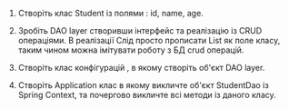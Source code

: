 1. Створіть клас Student із полями : id, name, age.

2. Зробіть DAO layer створивши інтерфейс та реалізацію із CRUD операціями. В реалізації Слід просто прописати List як поле класу, таким чином можна імітувати роботу з БД crud операцій.

3. Створіть клас конфігурацій , в якому створіть об'єкт DAO layer.

4. Створіть Application клас в якому викличте об'єкт StudentDao із Spring Context, та почергово викличте всі методи із даного класу.